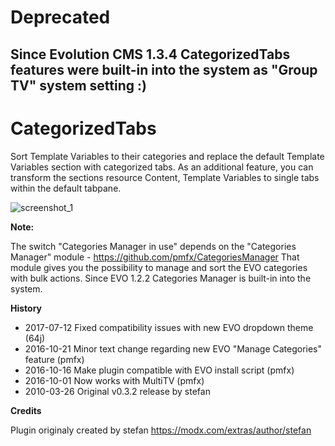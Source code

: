 # Deprecated

## Since Evolution CMS 1.3.4 CategorizedTabs features were built-in into the system as "Group TV" system setting :)

# CategorizedTabs

Sort Template Variables to their categories and replace the default Template Variables section with categorized tabs. As an additional feature, you can transform the sections resource Content, Template Variables to single tabs within the default tabpane.

![screenshot_1](https://cloud.githubusercontent.com/assets/10888055/19413848/fad8e2ca-933a-11e6-843b-b49900f01823.png)

**Note:**

The switch "Categories Manager in use" depends on the "Categories Manager" module - https://github.com/pmfx/CategoriesManager
That module gives you the possibility to manage and sort the EVO categories with bulk actions.
Since EVO 1.2.2 Categories Manager is built-in into the system. 

**History**

- 2017-07-12 Fixed compatibility issues with new EVO dropdown theme (64j)
- 2016-10-21 Minor text change regarding new EVO "Manage Categories" feature (pmfx)
- 2016-10-16 Make plugin compatible with EVO install script (pmfx)
- 2016-10-01 Now works with MultiTV (pmfx)
- 2010-03-26 Original v0.3.2 release by stefan

**Credits**

Plugin originaly created by stefan https://modx.com/extras/author/stefan
